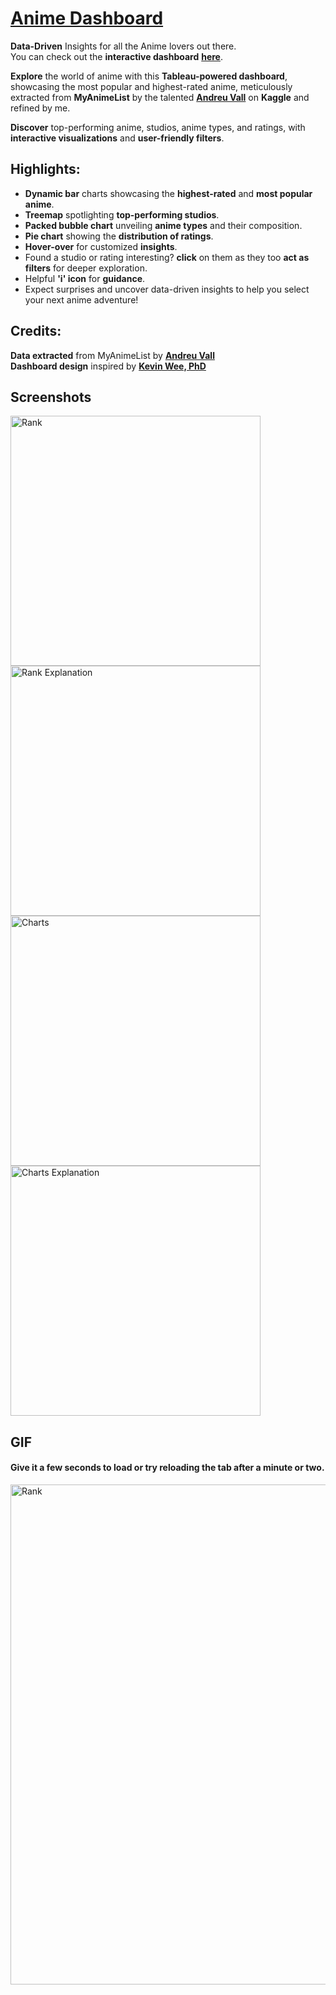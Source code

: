 # [**Anime Dashboard**](https://public.tableau.com/views/anime_16938475747820/Titles?:language=en-US&:display_count=n&:origin=viz_share_link)
**Data-Driven** Insights for all the Anime lovers out there.  
You can check out the **interactive dashboard** [**here**](https://public.tableau.com/views/anime_16938475747820/Titles?:language=en-US&:display_count=n&:origin=viz_share_link).  
  

**Explore** the world of anime with this **Tableau-powered dashboard**, showcasing the most popular and highest-rated anime, meticulously extracted from **MyAnimeList** by the talented [**Andreu Vall**](https://www.kaggle.com/datasets/andreuvallhernndez/myanimelist) on **Kaggle** and refined by me.  

**Discover** top-performing anime, studios, anime types, and ratings, with **interactive visualizations** and **user-friendly filters**.  

## Highlights:
- **Dynamic bar** charts showcasing the **highest-rated** and **most popular anime**.  
- **Treemap** spotlighting **top-performing studios**.  
- **Packed bubble chart** unveiling **anime types** and their composition.  
- **Pie chart** showing the **distribution of ratings**.  
- **Hover-over** for customized **insights**.  
- Found a studio or rating interesting? **click** on them as they too **act as filters** for deeper exploration.
- Helpful **'i' icon** for **guidance**.  
- Expect surprises and uncover data-driven insights to help you select your next anime adventure!  

## Credits:  
**Data extracted** from MyAnimeList by [**Andreu Vall**](https://www.kaggle.com/datasets/andreuvallhernndez/myanimelist)  
**Dashboard design** inspired by [**Kevin Wee, PhD**](https://www.linkedin.com/in/kevin-wee/)

## Screenshots

<img alt=Rank width= 400 src="https://github.com/Rizwans-github/Anime-analysis/assets/141806496/38ba9f17-daa1-4c50-b780-e99d91c6bd32">

<img alt="Rank Explanation" width= 400 src="https://github.com/Rizwans-github/Anime-analysis/assets/141806496/0efee9d5-3b86-4ef4-9fbe-379c2524c051">
 
<img alt=Charts width= 400 src="https://github.com/Rizwans-github/Anime-analysis/assets/141806496/0358d6cc-fc29-4f64-9b4a-5d747f635406">

<img alt="Charts Explanation" width= 400 src="https://github.com/Rizwans-github/Anime-analysis/assets/141806496/b86d89e0-c9b0-4e60-a972-888108a561ac">

## GIF
#### Give it a few seconds to load or try reloading the tab after a minute or two.
<img alt=Rank width= 800 src="https://github.com/Rizwans-github/Anime-analysis/assets/141806496/1a2398a6-8494-480f-acc9-4dd90cc10f40">

